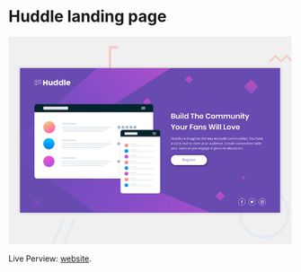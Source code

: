 # Huddle landing page

![Design preview for the Huddle landing page with single introductory section](./design/desktop-preview.jpg)

Live Perview: [website](https://ah-ibrahim.github.io/Projects/huddle-landing-page-with-single-introductory-section-master/).